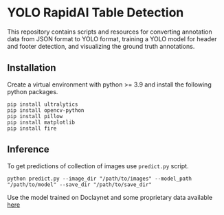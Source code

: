 # YOLO RapidAI Table Detection

This repository contains scripts and resources for converting annotation data from JSON format to YOLO format, training a YOLO model for header and footer detection, and visualizing the ground truth annotations.
<!-- 
## Directory Structure

```
yolo_tabledetecton/
├── check.png                 # Sample image for checking
├── convert_data_to_yolo.py   # Script for converting JSON to YOLO format
├── data/                     # Directory for storing datasets
├── main.py                   # Main script for data conversion and processing
├── rapidAI_data_to_yolo.py   # Alternate script for data conversion and data splitting
├── runs/                     # Directory for storing training results
├── train.yaml                # YAML configuration file for training
├── visualize_gt.py           # Script for visualizing ground truth annotations
└── yolov8n.pt                # Pre-trained YOLOv8n model
``` -->

## Installation

Create a virtual environment with python >= 3.9 and install the following python packages.
```
pip install ultralytics
pip install opencv-python
pip install pillow
pip install matplotlib
pip install fire 
```
<!-- 
## Converting Data from JSON to YOLO Format

Use the ```convert_data_to_yolo.py``` script to convert your JSON annotations to YOLO format. This script processes a directory of JSON files and saves the converted annotations in the specified output directory.

Usage
```
python convert_data_to_yolo.py json_dir images_dir output_dir
```
Also use ``` python convert_data_to_yolo.py --help ``` to know more.

Use the ``` rapidAI_data_to_yolo.py``` script which converts JSON annotations to YOLO format, splits the dataset into training and testing sets, and saves the resulting files in the specified directory structure.

Usage
```
python rapidAI_data_to_yolo.py json_dir images_dir
```

Also use ``` python rapidAI_data_to_yolo.py --help ``` to know more. -->

## Inference 
To get predictions of collection of images use ```predict.py``` script.
```
python predict.py --image_dir "/path/to/images" --model_path "/path/to/model" --save_dir "/path/to/save_dir"

```

Use the model trained on Doclaynet and some proprietary data available [here](https://github.com/documentAI-IITJ/TableDetection/releases/download/v1/yolo_table_best.pt)

<!-- ## Training the YOLO Model
To train the YOLO model using the converted data, use the ```main.py``` script.
Usage
```
python main.py --yaml_file train.yaml --epochs 20 --devices [1] --batch 128
```
Also use ``` python main.py --help ``` to know more.


## Visualizing Ground Truth Annotations
The ```visualize_gt.py``` script allows you to visualize the ground truth annotations on the images. This create a png file named as "check.png" by default.  -->
